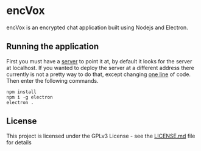 # encVox

encVox is an encrypted chat application built using Nodejs and Electron.

## Running the application

First you must have a [server](https://github.com/tylerstonge/encvox-server) to point it at, by default it looks for the server at localhost. If you wanted to deploy the server at a different address there currently is not a pretty way to do that, except changing [one line](https://github.com/tylerstonge/encvox-client/blob/master/index.js#L7) of code. Then enter the following commands.

```
npm install
npm i -g electron
electron .
```

## License
This project is licensed under the GPLv3 License - see the [LICENSE.md](LICENSE.md) file for details
